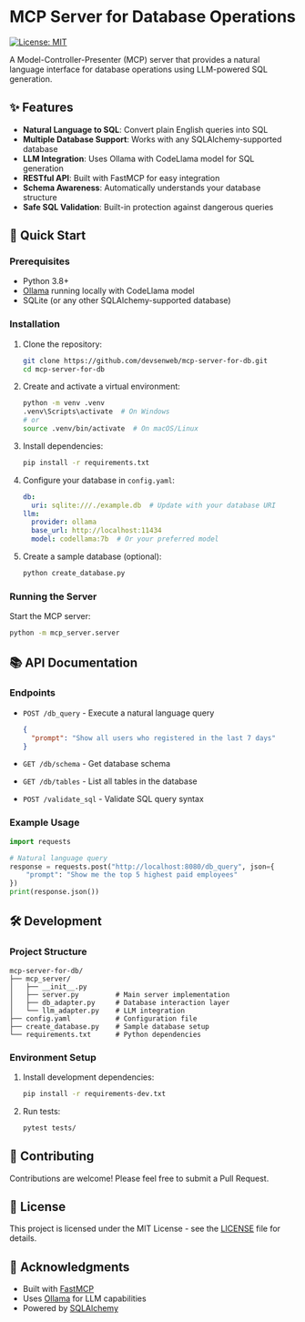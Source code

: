 # MCP Server for Database Operations

[![License: MIT](https://img.shields.io/badge/License-MIT-yellow.svg)](https://opensource.org/licenses/MIT)

A Model-Controller-Presenter (MCP) server that provides a natural language interface for database operations using LLM-powered SQL generation.

## ✨ Features

- **Natural Language to SQL**: Convert plain English queries into SQL
- **Multiple Database Support**: Works with any SQLAlchemy-supported database
- **LLM Integration**: Uses Ollama with CodeLlama model for SQL generation
- **RESTful API**: Built with FastMCP for easy integration
- **Schema Awareness**: Automatically understands your database structure
- **Safe SQL Validation**: Built-in protection against dangerous queries

## 🚀 Quick Start

### Prerequisites

- Python 3.8+
- [Ollama](https://ollama.ai/) running locally with CodeLlama model
- SQLite (or any other SQLAlchemy-supported database)

### Installation

1. Clone the repository:
   ```bash
   git clone https://github.com/devsenweb/mcp-server-for-db.git
   cd mcp-server-for-db
   ```

2. Create and activate a virtual environment:
   ```bash
   python -m venv .venv
   .venv\Scripts\activate  # On Windows
   # or
   source .venv/bin/activate  # On macOS/Linux
   ```

3. Install dependencies:
   ```bash
   pip install -r requirements.txt
   ```

4. Configure your database in `config.yaml`:
   ```yaml
   db:
     uri: sqlite:///./example.db  # Update with your database URI
   llm:
     provider: ollama
     base_url: http://localhost:11434
     model: codellama:7b  # Or your preferred model
   ```

5. Create a sample database (optional):
   ```bash
   python create_database.py
   ```

### Running the Server

Start the MCP server:
```bash
python -m mcp_server.server
```

## 📚 API Documentation

### Endpoints

- `POST /db_query` - Execute a natural language query
  ```json
  {
    "prompt": "Show all users who registered in the last 7 days"
  }
  ```

- `GET /db/schema` - Get database schema
- `GET /db/tables` - List all tables in the database
- `POST /validate_sql` - Validate SQL query syntax

### Example Usage

```python
import requests

# Natural language query
response = requests.post("http://localhost:8080/db_query", json={
    "prompt": "Show me the top 5 highest paid employees"
})
print(response.json())
```

## 🛠️ Development

### Project Structure

```
mcp-server-for-db/
├── mcp_server/
│   ├── __init__.py
│   ├── server.py         # Main server implementation
│   ├── db_adapter.py     # Database interaction layer
│   └── llm_adapter.py    # LLM integration
├── config.yaml           # Configuration file
├── create_database.py    # Sample database setup
└── requirements.txt      # Python dependencies
```

### Environment Setup

1. Install development dependencies:
   ```bash
   pip install -r requirements-dev.txt
   ```

2. Run tests:
   ```bash
   pytest tests/
   ```

## 🤝 Contributing

Contributions are welcome! Please feel free to submit a Pull Request.

## 📄 License

This project is licensed under the MIT License - see the [LICENSE](LICENSE) file for details.

## 🙏 Acknowledgments

- Built with [FastMCP](https://github.com/yourusername/fastmcp)
- Uses [Ollama](https://ollama.ai/) for LLM capabilities
- Powered by [SQLAlchemy](https://www.sqlalchemy.org/)